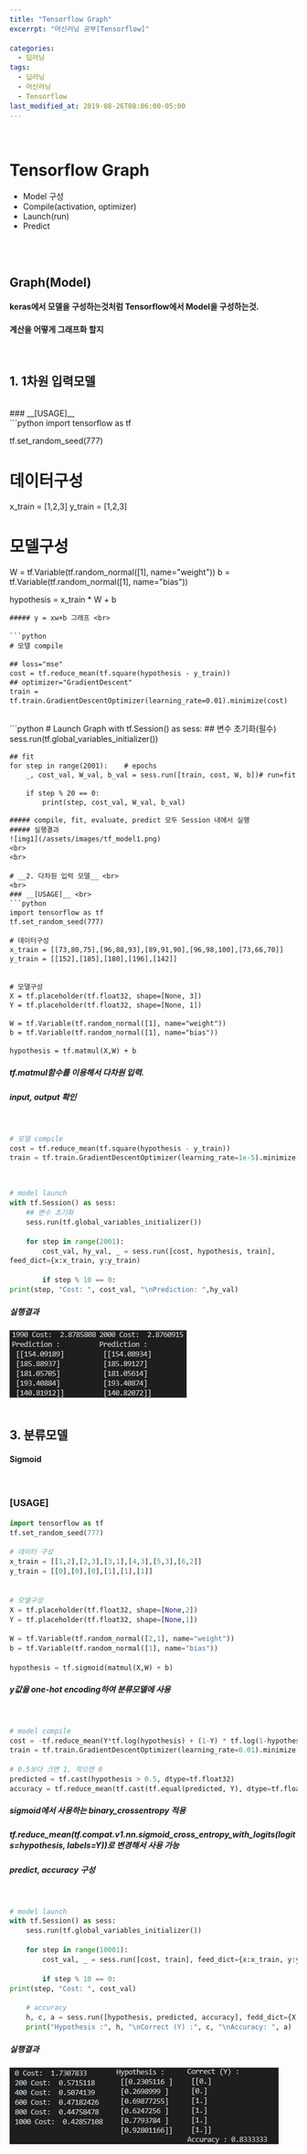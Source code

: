 ```yaml
---
title: "Tensorflow Graph"
excerrpt: "머신러닝 공부[Tensorflow]"

categories:
  - 딥러닝
tags:
  - 딥러닝
  - 머신러닝
  - Tensorflow
last_modified_at: 2019-08-26T08:06:00-05:00
---
```

<br>

# Tensorflow Graph
- Model 구성
- Compile(activation, optimizer)
- Launch(run)
- Predict
<br>
<br>

## **Graph(Model)** <br>
#### keras에서 모델을 구성하는것처럼 Tensorflow에서 Model을 구성하는것.
#### 계산을 어떻게 그래프화 할지
<br>

## __1. 1차원 입력모델__
<br>
### __[USAGE]__ <br>
```python
import tensorflow as tf

tf.set_random_seed(777)

# 데이터구성
x_train = [1,2,3]
y_train = [1,2,3]


# 모델구성
W = tf.Variable(tf.random_normal([1], name="weight"))
b = tf.Variable(tf.random_normal([1], name="bias"))

hypothesis = x_train * W + b
```
##### y = xw+b 그래프 <br>

```python
# 모델 compile

## loss="mse"
cost = tf.reduce_mean(tf.square(hypothesis - y_train))
## optimizer="GradientDescent"
train = tf.train.GradientDescentOptimizer(learning_rate=0.01).minimize(cost)
```
<br>
```python
# Launch Graph
with tf.Session() as sess:
    ## 변수 초기화(필수)
    sess.run(tf.global_variables_initializer())

    ## fit
    for step in range(2001):    # epochs
        _, cost_val, W_val, b_val = sess.run([train, cost, W, b])# run=fit

        if step % 20 == 0:
            print(step, cost_val, W_val, b_val)
```
##### compile, fit, evaluate, predict 모두 Session 내에서 실행
##### 실행결과
![img1](/assets/images/tf_model1.png)
<br>
<br>

# __2. 다차원 입력 모델__ <br>
<br>
### __[USAGE]__ <br>
```python
import tensorflow as tf
tf.set_random_seed(777)

# 데이터구성
x_train = [[73,80,75],[96,88,93],[89,91,90],[96,98,100],[73,66,70]]
y_train = [[152],[185],[180],[196],[142]]


# 모델구성
X = tf.placeholder(tf.float32, shape=[None, 3])
Y = tf.placeholder(tf.float32, shape=[None, 1])

W = tf.Variable(tf.random_normal([1], name="weight"))
b = tf.Variable(tf.random_normal([1], name="bias"))

hypothesis = tf.matmul(X,W) + b

```
##### tf.matmul함수를 이용해서 다차원 입력. <br>
##### input, output 확인
<br>

```python
# 모델 compile
cost = tf.reduce_mean(tf.square(hypothesis - y_train))
train = tf.train.GradientDescentOptimizer(learning_rate=1e-5).minimize(cost)    
```
<br>

```python
# model launch
with tf.Session() as sess:
    ## 변수 초기화
    sess.run(tf.global_variables_initializer())

    for step in range(2001):
        cost_val, hy_val, _ = sess.run([cost, hypothesis, train],
feed_dict={x:x_train, y:y_train)

    	if step % 10 == 0:
print(step, "Cost: ", cost_val, "\nPrediction: ",hy_val)
```
##### 실행결과
![img2](/assets/images/tf_model2.png)
<br>
<br>

## __3. 분류모델__ <br>
#### Sigmoid
<br>

### __[USAGE]__ <br>
```python
import tensorflow as tf
tf.set_random_seed(777)

# 데이터 구성
x_train = [[1,2],[2,3],[3,1],[4,3],[5,3],[6,2]]
y_train = [[0],[0],[0],[1],[1],[1]]


# 모델구성
X = tf.placeholder(tf.float32, shape=[None,2])
Y = tf.placeholder(tf.float32, shape=[None,1])

W = tf.Variable(tf.random_normal([2,1], name="weight"))
b = tf.Variable(tf.random_normal([1], name="bias"))

hypothesis = tf.sigmoid(matmul(X,W) + b)
```
##### y값을 one-hot encoding하여 분류모델에 사용
<br>

```python
# model compile
cost = -tf.reduce_mean(Y*tf.log(hypothesis) + (1-Y) * tf.log(1-hypothesis))
train = tf.train.GradientDescentOptimizer(learning_rate=0.01).minimize(cost)

# 0.5보다 크면 1, 작으면 0
predicted = tf.cast(hypothesis > 0.5, dtype=tf.float32)
accuracy = tf.reduce_mean(tf.cast(tf.equal(predicted, Y), dtype=tf.float32))
```
##### sigmoid에서 사용하는 binary_crossentropy 적용
##### tf.reduce_mean(tf.compat.v1.nn.sigmoid_cross_entropy_with_logits(logits=hypothesis, labels=Y))로 변경해서 사용 가능
##### predict, accuracy 구성
<br>

```python
# model launch
with tf.Session() as sess:
    sess.run(tf.global_variables_initializer())

    for step in range(10001):
        cost_val, _ = sess.run([cost, train], feed_dict={x:x_train, y:y_train)

    	if step % 10 == 0:
print(step, "Cost: ", cost_val)

    # accuracy
    h, c, a = sess.run([hypothesis, predicted, accuracy], fedd_dict={X:x_data, Y:y_data})
    print("Hypothesis :", h, "\nCorrect (Y) :", c, "\nAccuracy: ", a)
```
##### 실행결과
![img3](/assets/images/tf_sigmoid_model1.png)
